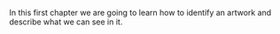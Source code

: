 In this first chapter we are going to learn how to identify an artwork and describe what we can see in it.